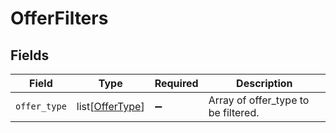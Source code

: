 # OfferFilters


## Fields

| Field                                               | Type                                                | Required                                            | Description                                         |
| --------------------------------------------------- | --------------------------------------------------- | --------------------------------------------------- | --------------------------------------------------- |
| `offer_type`                                        | list[[OfferType](../../models/shared/offertype.md)] | :heavy_minus_sign:                                  | Array of offer_type to be filtered.                 |